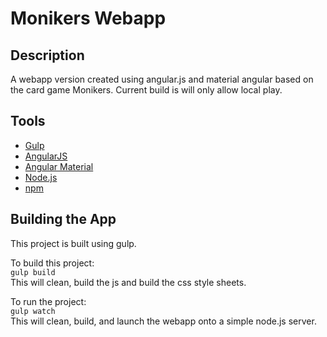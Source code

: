 # Monikers Webapp
## Description
A webapp version created using angular.js and material angular based on the card game Monikers. Current build is will only allow local play.

## Tools  
* [Gulp](http://gulpjs.com/)
* [AngularJS](https://angularjs.org/)
* [Angular Material](https://material.angularjs.org/latest/)
* [Node.js](https://nodejs.org/en/)
* [npm](https://www.npmjs.com/)
## Building the App
This project is built using gulp.

To build this project:  
`gulp build`  
This will clean, build the js and build the css style sheets.

To run the project:  
`gulp watch`  
This will clean, build, and launch the webapp onto a simple node.js server.
